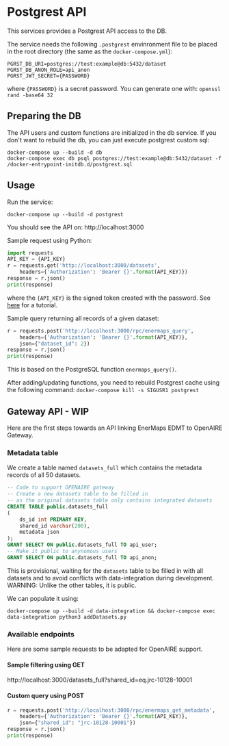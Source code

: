 # Postgrest API

This services provides a Postgrest API access to the DB.

The service needs the following `.postgrest` envinronment file to be placed in the root directory (the same as the `docker-compose.yml`):

```
PGRST_DB_URI=postgres://test:example@db:5432/dataset
PGRST_DB_ANON_ROLE=api_anon
PGRST_JWT_SECRET={PASSWORD}
```
where `{PASSWORD}` is a secret password.
You can generate one with:
`
openssl rand -base64 32
`

## Preparing the DB
The API users and custom functions are initialized in the db service.
If you don't want to rebuild the db, you can just execute postgrest custom sql:

```
docker-compose up --build -d db
docker-compose exec db psql postgres://test:example@db:5432/dataset -f /docker-entrypoint-initdb.d/postgrest.sql
```

## Usage

Run the service:
```
docker-compose up --build -d postgrest
```

You should see the API on:
http://localhost:3000

Sample request using Python:

```python
import requests
API_KEY = {API_KEY}
r = requests.get('http://localhost:3000/datasets',
	headers={'Authorization': 'Bearer {}'.format(API_KEY)})
response = r.json()
print(response)
```
where the `{API_KEY}` is the signed token created with the password. See [here](https://postgrest.org/en/v4.1/tutorials/tut1.html#step-3-sign-a-token) for a tutorial.

Sample query returning all records of a given dataset:
```python
r = requests.post('http://localhost:3000/rpc/enermaps_query',
	headers={'Authorization': 'Bearer {}'.format(API_KEY)},
	json={"dataset_id": 2})
response = r.json()
print(response)
```
This is based on the PostgreSQL function `enermaps_query()`.

After adding/updating functions, you need to rebuild Postgrest cache using the following command:
```docker-compose kill -s SIGUSR1 postgrest```

## Gateway API - WIP
Here are the first steps towards an API linking EnerMaps EDMT to OpenAIRE Gateway.

### Metadata table
We create a table named `datasets_full` which contains the metadata records of all 50 datasets.
```sql
-- Code to support OPENAIRE gateway
-- Create a new datasets table to be filled in
-- as the original datasets table only contains integrated datasets
CREATE TABLE public.datasets_full
(
    ds_id int PRIMARY KEY,
    shared_id varchar(200),
    metadata json
);
GRANT SELECT ON public.datasets_full TO api_user;
-- Make it public to anynomous users 
GRANT SELECT ON public.datasets_full TO api_anon;
```
This is provisional, waiting for the `datasets` table to be filled in with all datasets and to avoid conflicts with data-integration during development.
WARNING: Unlike the other tables, it is public.

We can populate it using:

```
docker-compose up --build -d data-integration && docker-compose exec data-integration python3 addDatasets.py
```

### Available endpoints
Here are some sample requests to be adapted for OpenAIRE support.

#### Sample filtering using GET
http://localhost:3000/datasets_full?shared_id=eq.jrc-10128-10001

#### Custom query using POST
```python
r = requests.post('http://localhost:3000/rpc/enermaps_get_metadata',
	headers={'Authorization': 'Bearer {}'.format(API_KEY)},
	json={"shared_id": "jrc-10128-10001"})
response = r.json()
print(response)
```

